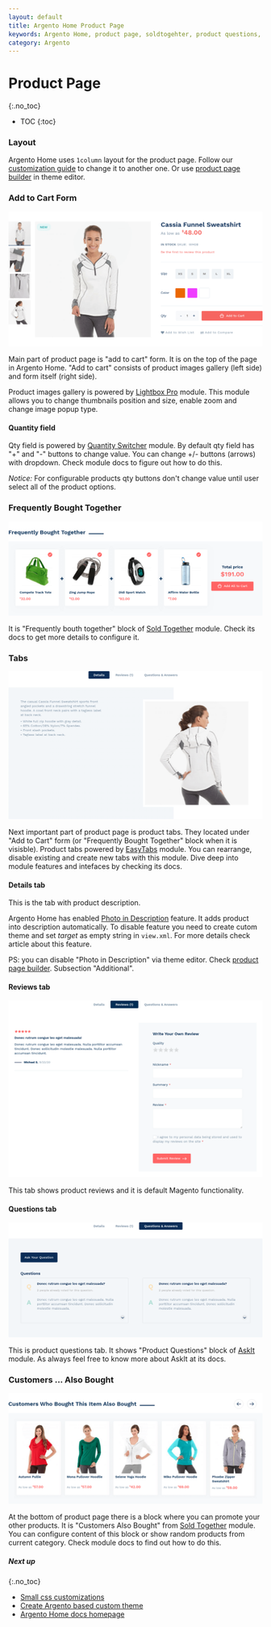 ```yaml
---
layout: default
title: Argento Home Product Page
keywords: Argento Home, product page, soldtogehter, product questions, tabs
category: Argento
---
```


# Product Page
{:.no_toc}

* TOC
{:toc}

### Layout

Argento Home uses `1column` layout for the product page. Follow our [customization guide](/m2/argento/customization/change-page-layout/)
to change it to another one. Or use [product page builder](/m2/argento/customization/theme-editor/#product-page-builder) in theme editor.

### Add to Cart Form

![Add to cart form](/images/m2/argento/home/product/add-form.png)

Main part of product page is "add to cart" form. It is on the top of the page  in Argento Home. "Add to cart" consists of product images gallery (left side) and form itself (right side).

Product images gallery is powered by [Lightbox Pro](/m2/extensions/lightboxpro/) module. This module allows you to change thumbnails position and size, enable zoom and change image popup type.

#### Quantity field

Qty field is powered by [Quantity Switcher](/m2/extensions/qty-switcher/) module. By default qty field has "+" and "-" buttons to change value. You can change +/- buttons (arrows) with dropdown. Check module docs to figure out how to do this.

*Notice:* For configurable products qty buttons don't change value until user select all of the product options.

### Frequently Bought Together

![Frequently Bought Together](/images/m2/argento/home/product/bought-together.png)

It is "Frequently bouth together" block of [Sold Together](/m2/extensions/soldtogether/) module. Check its docs to get more details to configure it.

### Tabs

![Tabs](/images/m2/argento/home/product/tabs.png)

Next important part of product page is product tabs. They located under "Add to Cart" form (or "Frequently Bought Together" block when it is visisble). Product tabs powered by [EasyTabs](/m2/extensions/easytabs/) module. You can rearrange, disable existing and create new tabs with this module. Dive deep into module features and intefaces by checking its docs.

#### Details tab

This is the tab with product description.

Argento Home has enabled [Photo in Description](/m2/argento/customization/add-photo-in-description/) feature. It adds product into description automatically. To disable feature you need to create cutom theme and set *target* as empty string in `view.xml`. For more details check article about this feature.

PS: you can disable "Photo in Description" via theme editor. Check [product page builder](/m2/argento/customization/theme-editor/#product-page-builder). Subsection "Additional".

#### Reviews tab

![Reviews tab](/images/m2/argento/home/product/tab-reviews.png)

This tab shows product reviews and it is default Magento functionality.

#### Questions tab

![Questions tab](/images/m2/argento/home/product/tab-questions.png)

This is product questions tab. It shows "Product Questions" block of [AskIt](/m2/extensions/askit/) module. As always feel free to know more about AskIt at its docs.

### Customers ... Also Bought

![Customer Also Bought](/images/m2/argento/home/product/customers-also-bought.png)

At the bottom of product page there is a block where you can promote your other products. It is "Customers Also Bought" from [Sold Together](/m2/extensions/soldtogether/) module. You can configure content of this block or show random products from current category. Check module docs to find out how to do this.

##### Next up
{:.no_toc}

- [Small css customizations](/m2/argento/customization/custom-css/)
- [Create Argento based custom theme](/m2/argento/customization/custom-theme/)
- [Argento Home docs homepage](/m2/argento/home/)
